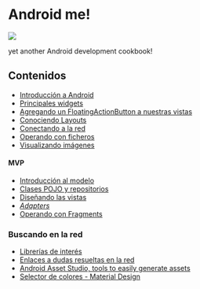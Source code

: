 # Android me!

![](https://www.trendinginfo.net/wp-content/uploads/2016/10/android-app-banner.jpg)

yet another Android development cookbook!

## Contenidos

* [Introducción a Android](kno/t1.md)
* [Principales widgets](kno/widgets.md)
* [Agregando un FloatingActionButton a nuestras vistas](kno/fabCoordinator.md)
* [Conociendo Layouts](kno/layouts.md)
* [Conectando a la red]()
* [Operando con ficheros]()
* [Visualizando imágenes]()

#### MVP

* [Introducción al modelo]()
* [Clases POJO y repositorios](kno/mvp/pojos.md)
* [Diseñando las vistas]()
* [_Adapters_](kno/mvp/listas.md)
* [Operando con Fragments]()

### Buscando en la red

* [Librerías de interés](kno/libs.md)
* [Enlaces a dudas resueltas en la red](kno/refs.md)
* [Android Asset Studio, tools to easily generate assets](https://romannurik.github.io/AndroidAssetStudio/index.html)
* [Selector de colores - Material Design](https://material.io/tools/color/#!/?view.left=0&view.right=0)
